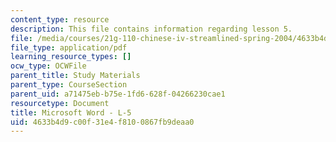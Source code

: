 ```yaml
---
content_type: resource
description: This file contains information regarding lesson 5.
file: /media/courses/21g-110-chinese-iv-streamlined-spring-2004/4633b4d9c00f31e4f8100867fb9deaa0_MIT21G_110S04_Lesson_5.pdf
file_type: application/pdf
learning_resource_types: []
ocw_type: OCWFile
parent_title: Study Materials
parent_type: CourseSection
parent_uid: a71475eb-b75e-1fd6-628f-04266230cae1
resourcetype: Document
title: Microsoft Word - L-5
uid: 4633b4d9-c00f-31e4-f810-0867fb9deaa0
---
```

